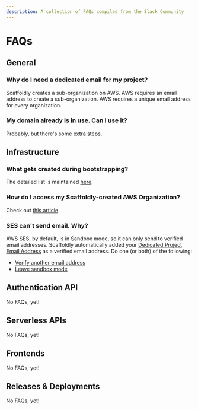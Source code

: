 ```yaml
---
description: A collection of FAQs compiled from the Slack Community
---
```


# FAQs

## General

### Why do I need a dedicated email for my project?

Scaffoldly creates a sub-organization on AWS. AWS requires an email address to create a sub-organization. AWS requires a unique email address for every organization. 

### My domain already is in use. Can I use it?

Probably, but there's some [extra steps](infrastructure/using-an-existing-domain.md).

## Infrastructure

### What gets created during bootstrapping?

The detailed list is maintained [here](https://github.com/scaffoldly/terraform-scaffoldly-bootstrap#what-gets-created).

### How do I access my Scaffoldly-created AWS Organization?

Check out [this article](https://aws.amazon.com/premiumsupport/knowledge-center/organizations-member-account-access/).

### SES can't send email. Why?

AWS SES, by default, is in Sandbox mode, so it can only send to verified email addresses. Scaffoldly automatically added your [Dedicated Project Email Address](tutorials/one-time-setup.md#dedicated-project-email-address) as a verified email address. Do one (or both) of the following:

* [Verify another email address](https://docs.aws.amazon.com/ses/latest/DeveloperGuide/verify-email-addresses.html)
* [Leave sandbox mode](https://docs.aws.amazon.com/ses/latest/DeveloperGuide/request-production-access.html)

## Authentication API

No FAQs, yet!

## Serverless APIs

No FAQs, yet!

## Frontends

No FAQs, yet!

## Releases & Deployments

No FAQs, yet!

